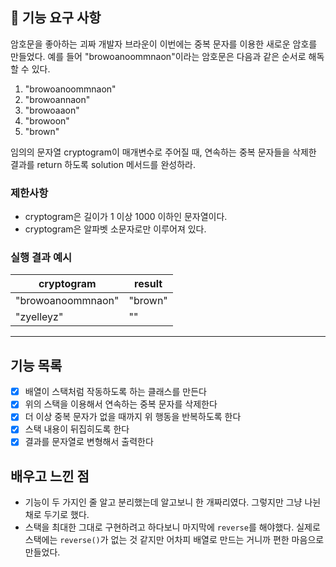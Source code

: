 ## 🚀 기능 요구 사항

암호문을 좋아하는 괴짜 개발자 브라운이 이번에는 중복 문자를 이용한 새로운 암호를 만들었다. 예를 들어 "browoanoommnaon"이라는 암호문은 다음과 같은 순서로 해독할 수 있다.

1. "browoanoommnaon"
2. "browoannaon"
3. "browoaaon"
4. "browoon"
5. "brown"

임의의 문자열 cryptogram이 매개변수로 주어질 때, 연속하는 중복 문자들을 삭제한 결과를 return 하도록 solution 메서드를 완성하라.

### 제한사항

- cryptogram은 길이가 1 이상 1000 이하인 문자열이다.
- cryptogram은 알파벳 소문자로만 이루어져 있다.

### 실행 결과 예시

| cryptogram        | result  |
| ----------------- | ------- |
| "browoanoommnaon" | "brown" |
| "zyelleyz"        | ""      |

---

## 기능 목록

- [x] 배열이 스택처럼 작동하도록 하는 클래스를 만든다
- [x] 위의 스택을 이용해서 연속하는 중복 문자를 삭제한다
- [x] 더 이상 중복 문자가 없을 때까지 위 행동을 반복하도록 한다
- [x] 스택 내용이 뒤집히도록 한다
- [x] 결과를 문자열로 변형해서 출력한다

## 배우고 느낀 점

- 기능이 두 가지인 줄 알고 분리했는데 알고보니 한 개짜리였다. 그렇지만 그냥 나뉜채로 두기로 했다.
- 스택을 최대한 그대로 구현하려고 하다보니 마지막에 `reverse`를 해야했다. 실제로 스택에는 `reverse()`가 없는 것 같지만 어차피 배열로 만드는 거니까 편한 마음으로 만들었다.
